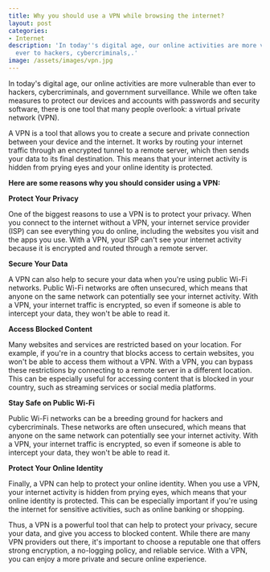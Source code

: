 ```yaml
---
title: Why you should use a VPN while browsing the internet?
layout: post
categories:
- Internet
description: 'In today''s digital age, our online activities are more vulnerable than
  ever to hackers, cybercriminals,.'
image: /assets/images/vpn.jpg
---
```


In today's digital age, our online activities are more vulnerable than ever to hackers, cybercriminals, and government surveillance. While we often take measures to protect our devices and accounts with passwords and security software, there is one tool that many people overlook: a virtual private network (VPN).

A VPN is a tool that allows you to create a secure and private connection between your device and the internet. It works by routing your internet traffic through an encrypted tunnel to a remote server, which then sends your data to its final destination. This means that your internet activity is hidden from prying eyes and your online identity is protected.

**Here are some reasons why you should consider using a VPN:**

**Protect Your Privacy**

One of the biggest reasons to use a VPN is to protect your privacy. When you connect to the internet without a VPN, your internet service provider (ISP) can see everything you do online, including the websites you visit and the apps you use. With a VPN, your ISP can't see your internet activity because it is encrypted and routed through a remote server.

**Secure Your Data**

A VPN can also help to secure your data when you're using public Wi-Fi networks. Public Wi-Fi networks are often unsecured, which means that anyone on the same network can potentially see your internet activity. With a VPN, your internet traffic is encrypted, so even if someone is able to intercept your data, they won't be able to read it.

**Access Blocked Content**

Many websites and services are restricted based on your location. For example, if you're in a country that blocks access to certain websites, you won't be able to access them without a VPN. With a VPN, you can bypass these restrictions by connecting to a remote server in a different location. This can be especially useful for accessing content that is blocked in your country, such as streaming services or social media platforms.

**Stay Safe on Public Wi-Fi**

Public Wi-Fi networks can be a breeding ground for hackers and cybercriminals. These networks are often unsecured, which means that anyone on the same network can potentially see your internet activity. With a VPN, your internet traffic is encrypted, so even if someone is able to intercept your data, they won't be able to read it.

**Protect Your Online Identity**

Finally, a VPN can help to protect your online identity. When you use a VPN, your internet activity is hidden from prying eyes, which means that your online identity is protected. This can be especially important if you're using the internet for sensitive activities, such as online banking or shopping.

Thus, a VPN is a powerful tool that can help to protect your privacy, secure your data, and give you access to blocked content. While there are many VPN providers out there, it's important to choose a reputable one that offers strong encryption, a no-logging policy, and reliable service. With a VPN, you can enjoy a more private and secure online experience.
